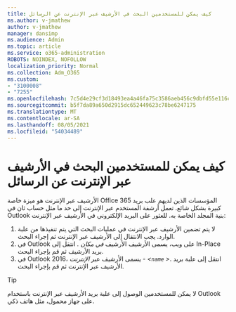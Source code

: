 ```yaml
---
title: كيف يمكن للمستخدمين البحث في الأرشيف عبر الإنترنت عن الرسائل
ms.author: v-jmathew
author: v-jmathew
manager: dansimp
ms.audience: Admin
ms.topic: article
ms.service: o365-administration
ROBOTS: NOINDEX, NOFOLLOW
localization_priority: Normal
ms.collection: Adm_O365
ms.custom:
- "3100008"
- "7255"
ms.openlocfilehash: 7c5d4e29cf3d18493ea4a46fa75c3586aeb456c9dbfd55e116caa67b6cd11202
ms.sourcegitcommit: b5f7da89a650d2915dc652449623c78be6247175
ms.translationtype: MT
ms.contentlocale: ar-SA
ms.lasthandoff: 08/05/2021
ms.locfileid: "54034489"
---
```

# <a name="how-users-can-search-their-online-archive-for-messages"></a>كيف يمكن للمستخدمين البحث في الأرشيف عبر الإنترنت عن الرسائل

الأرشيف عبر الإنترنت هو ميزة خاصة Office 365 المؤسسات الذين لديهم علب بريد كبيرة بشكل شائع. تعمل أرشفة المستخدم عبر الإنترنت إلى حد ما مثل حساب ثان في Outlook بنية المجلد الخاصة به. للعثور على البريد الإلكتروني في الأرشيف عبر الإنترنت:

1. لا يتم تضمين الأرشيف عبر الإنترنت في عمليات البحث التي يتم تنفيذها من علبة الوارد. يجب الانتقال إلى الأرشيف عبر الإنترنت ثم إجراء البحث.
2. في Outlook على ويب، يسمى الأرشيف الأرشيف *في مكان .* انتقل إلى In-Place بريد الأرشيف ثم قم بإجراء البحث.
3. في Outlook 2016، يسمى الأرشيف عبر *الإنترنت - <`name` >*. انتقل إلى علبة بريد الأرشيف عبر الإنترنت ثم قم بإجراء البحث.

> [!TIP]
> لا يمكن للمستخدمين الوصول إلى علبة بريد الأرشيف عبر الإنترنت باستخدام Outlook على جهاز محمول، مثل هاتف ذكي.
